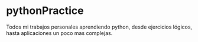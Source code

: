 # pythonPractice
Todos mi trabajos personales aprendiendo python, desde ejercicios lógicos, hasta aplicaciones un poco mas complejas.
